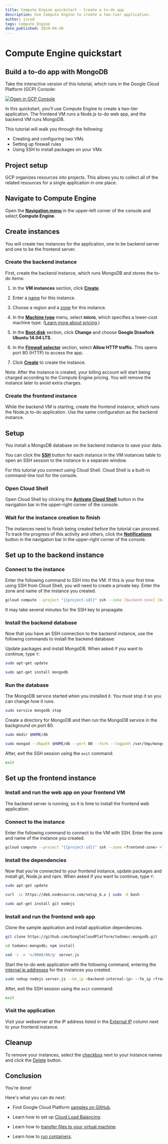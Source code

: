 ```yaml
---
title: Compute Engine quickstart - Create a to-do app
description: Use Compute Engine to create a two-tier application.
author: jscud
tags: Compute Engine
date_published: 2019-04-30
---
```


# Compute Engine quickstart

## Build a to-do app with MongoDB

<walkthrough-tutorial-duration duration="15"></walkthrough-tutorial-duration>

<walkthrough-alt>
Take the interactive version of this tutorial, which runs in the Google Cloud Platform (GCP) Console:

[![Open in GCP Console](https://walkthroughs.googleusercontent.com/tutorial/resources/open-in-console-button.svg)](https://console.cloud.google.com/getting-started?walkthrough_tutorial_id=compute_quickstart)

</walkthrough-alt>

In this quickstart, you'll use Compute Engine to create a two-tier application.
The frontend VM runs a Node.js to-do web app, and the backend VM runs MongoDB.

This tutorial will walk you through the following:

-   Creating and configuring two VMs
-   Setting up firewall rules
-   Using SSH to install packages on your VMs

## Project setup

GCP organizes resources into projects. This allows you to
collect all of the related resources for a single application in one place.

<walkthrough-project-billing-setup></walkthrough-project-billing-setup>

## Navigate to Compute Engine

Open the [**Navigation menu**][spotlight-console-menu] in the upper-left corner of the console and select 
**Compute Engine**.

<walkthrough-menu-navigation sectionId="COMPUTE_SECTION"></walkthrough-menu-navigation>

## Create instances

You will create two instances for the application, one to be backend server and one to be the frontend server.

### Create the backend instance

First, create the backend instance, which runs MongoDB and stores the to-do items:

1.  In the **VM instances** section, click [**Create**][spotlight-create-instance].

1.   Enter a [name][spotlight-instance-name] for this instance.

1.   Choose a region and a [zone][spotlight-instance-zone] for this instance.

1.  In the [**Machine type**][spotlight-machine-type] menu, select **micro**, which specifies a lower-cost
    machine type. ([Learn more about pricing][pricing].)

1.  In the [**Boot disk**][spotlight-boot-disk] section, click **Change** and choose **Google Drawfork Ubuntu 14.04 LTS**.

1.  In the [**Firewall selector**][spotlight-firewall] section, select **Allow HTTP traffic**.
    This opens port 80 (HTTP) to access the app.

1.  Click [**Create**][spotlight-submit-create] to create the instance.

Note: After the instance is created, your billing account will start being charged
according to the Compute Engine pricing. You will remove the instance later to avoid extra
charges.

### Create the frontend instance

While the backend VM is starting, create the frontend instance, which runs the
Node.js to-do application. Use the same configuration as the backend instance.

## Setup

You install a MongoDB database on the backend instance to save your data.

You can click the [**SSH**][spotlight-ssh-buttons] button for each instance in the VM instances table to open an SSH
session to the instance in a separate window.

For this tutorial you connect using Cloud Shell. Cloud Shell is a built-in command-line tool for the console.

### Open Cloud Shell

Open Cloud Shell by clicking the
<walkthrough-cloud-shell-icon></walkthrough-cloud-shell-icon>
[**Activate Cloud Shell**][spotlight-open-devshell] button in the navigation bar
in the upper-right corner of the console.

### Wait for the instance creation to finish

The instances need to finish being created before the tutorial can proceed. To track the progress of this activity
and others, click the [**Notifications**][spotlight-notification-menu] button in the navigation bar
in the upper-right corner of the console.

## Set up to the backend instance

### Connect to the instance

Enter the following command to SSH into the VM. If this is your first time using
SSH from Cloud Shell, you will need to create a private key. Enter the zone and
name of the instance you created.

```bash
gcloud compute --project "{{project-id}}" ssh --zone [backend-zone] [backend-name]
```

It may take several minutes for the SSH key to propagate.

### Install the backend database

Now that you have an SSH connection to the backend instance, use the following
commands to install the backend database:

Update packages and install MongoDB. When asked if you want to continue, type
`Y`:

```bash
sudo apt-get update
```

```bash
sudo apt-get install mongodb
```

### Run the database

The MongoDB service started when you installed it. You must stop it so you can
change how it runs.

```bash
sudo service mongodb stop
```

Create a directory for MongoDB and then run the MongoDB service in the
background on port 80.

```bash
sudo mkdir $HOME/db
```

```bash
sudo mongod --dbpath $HOME/db --port 80 --fork --logpath /var/tmp/mongodb
```

After, exit the SSH session using the `exit` command:

```bash
exit
```

## Set up the frontend instance

### Install and run the web app on your frontend VM

The backend server is running, so it is time to install the frontend web
application.

### Connect to the instance

Enter the following command to connect to the VM with SSH. Enter the zone and name of the
instance you created.

```bash
gcloud compute --project "{{project-id}}" ssh --zone <frontend-zone> <frontend-name>
```

### Install the dependencies

Now that you're connected to your frontend instance, update packages and install
git, Node.js and npm. When asked if you want to continue, type `Y`:

```bash
sudo apt-get update
```

```bash
curl -sL https://deb.nodesource.com/setup_6.x | sudo -E bash -
```

```bash
sudo apt-get install git nodejs
```

### Install and run the frontend web app

Clone the sample application and install application dependencies.

```bash
git clone https://github.com/GoogleCloudPlatform/todomvc-mongodb.git
```

```bash
cd todomvc-mongodb; npm install
```

```bash
sed -i -e 's/8080/80/g' server.js
```

Start the to-do web application with the following command, entering the
[internal ip addresses][spotlight-internal-ip] for the instances you created.

```bash
sudo nohup nodejs server.js --be_ip <backend-internal-ip> --fe_ip <frontend-internal-ip> &
```

After, exit the SSH session using the `exit` command:

```bash
exit
```

### Visit the application

Visit your webserver at the IP address listed in the
[External IP][spotlight-external-ip] column next to your frontend instance.

## Cleanup

To remove your instances, select the [checkbox][spotlight-instance-checkbox]
next to your instance names and click the
[Delete][spotlight-delete-button] button.

## Conclusion

<walkthrough-conclusion-trophy></walkthrough-conclusion-trophy>

You're done!

Here's what you can do next:

*   Find Google Cloud Platform
    [samples on GitHub](http://googlecloudplatform.github.io/).

*   Learn how to set up
    [Cloud Load Balancing](https://cloud.google.com/compute/docs/load-balancing/).

*   Learn how to
    [transfer files to your virtual machine](https://cloud.google.com/compute/docs/instances/transfer-files/).

*   Learn how to
    [run containers](https://cloud.google.com/compute/docs/containers).

[pricing]: https://cloud.google.com/compute/#compute-engine-pricing
[spotlight-instance-name]: walkthrough://spotlight-pointer?spotlightId=gce-vm-add-name
[spotlight-instance-zone]: walkthrough://spotlight-pointer?spotlightId=gce-vm-add-zone-select
[spotlight-create-instance]: walkthrough://spotlight-pointer?spotlightId=gce-zero-new-vm,gce-vm-list-new
[spotlight-boot-disk]: walkthrough://spotlight-pointer?cssSelector=vm-set-boot-disk
[spotlight-firewall]: walkthrough://spotlight-pointer?spotlightId=gce-vm-add-firewall
[spotlight-vm-list]: walkthrough://spotlight-pointer?cssSelector=vm2-instance-list%20.p6n-checkboxed-table
[spotlight-control-panel]: walkthrough://spotlight-pointer?cssSelector=#p6n-action-bar-container-main
[spotlight-ssh-buttons]: walkthrough://spotlight-pointer?cssSelector=gce-connect-to-instance
[spotlight-notification-menu]: walkthrough://spotlight-pointer?cssSelector=.p6n-notification-dropdown,.cfc-icon-notifications
[spotlight-console-menu]: walkthrough://spotlight-pointer?spotlightId=console-nav-menu
[spotlight-open-devshell]: walkthrough://spotlight-pointer?spotlightId=devshell-activate-button
[spotlight-machine-type]: walkthrough://spotlight-pointer?spotlightId=gce-add-machine-type-select
[spotlight-submit-create]: walkthrough://spotlight-pointer?spotlightId=gce-submit
[spotlight-internal-ip]: walkthrough://spotlight-pointer?cssSelector=gce-internal-ip
[spotlight-external-ip]: walkthrough://spotlight-pointer?cssSelector=.p6n-external-link
[spotlight-instance-checkbox]: walkthrough://spotlight-pointer?cssSelector=.p6n-checkbox-form-label
[spotlight-delete-button]: walkthrough://spotlight-pointer?cssSelector=.p6n-icon-delete
